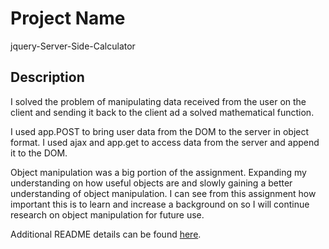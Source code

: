 # Project Name

jquery-Server-Side-Calculator

## Description

I solved the problem of manipulating data received from the user on the client and sending it back to the client ad a solved mathematical function.

I used app.POST to bring user data from the DOM to the server in object format.
I used ajax and app.get to access data from the server and append it to the DOM. 

Object manipulation was a big portion of the assignment. Expanding my understanding on how useful objects are and slowly gaining a better understanding of object manipulation. I can see from this assignment how important this is to learn and increase a background on so I will continue research on object manipulation for future use.

Additional README details can be found [here](https://github.com/PrimeAcademy/readme-template/blob/master/README.md).
